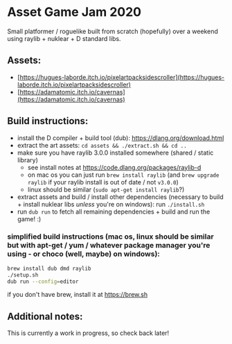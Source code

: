 # Asset Game Jam 2020

Small platformer / roguelike built from scratch (hopefully) over a weekend using raylib + nuklear + D standard libs.

## Assets:

- [https://hugues-laborde.itch.io/pixelartpacksidescroller](https://hugues-laborde.itch.io/pixelartpacksidescroller)
- [https://adamatomic.itch.io/cavernas](https://adamatomic.itch.io/cavernas)

## Build instructions:

- install the D compiler + build tool (dub): https://dlang.org/download.html
- extract the art assets: `cd assets && ./extract.sh && cd ..`
- make sure you have raylib 3.0.0 installed somewhere (shared / static library) 
    - see install notes at https://code.dlang.org/packages/raylib-d
    - on mac os you can just run `brew install raylib` (and `brew upgrade raylib` if your raylib install is out of date / not `v3.0.0`)
    - linux should be similar (`sudo apt-get install raylib`?)
- extract assets and build / install other dependencies (necessary to build + install nuklear libs *unless* you're on windows): run `./install.sh`
- run `dub run` to fetch all remaining dependencies + build and run the game! :)

### simplified build instructions (mac os, linux should be similar but with apt-get / yum / whatever package manager you're using - or choco (well, maybe) on windows):

```bash
brew install dub dmd raylib
./setup.sh
dub run --config=editor
```
if you don't have brew, install it at https://brew.sh

## Additional notes:

This is currently a work in progress, so check back later!
